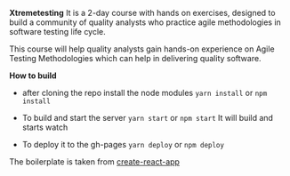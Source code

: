 **Xtremetesting**
It is a 2-day course with hands on exercises, designed to build a community of quality analysts who practice agile methodologies in software testing life cycle.

This course will help quality analysts gain hands-on experience on Agile Testing Methodologies which can help in delivering quality software.

**How to build**

- after cloning the repo install the node modules
    `yarn install` or `npm install`
    
- To build and start the server
    `yarn start` or `npm start`
    It will build and starts watch
    
- To deploy it to the gh-pages
    `yarn deploy` or `npm deploy`
    
The boilerplate is taken from [create-react-app](https://github.com/facebookincubator/create-react-app)
